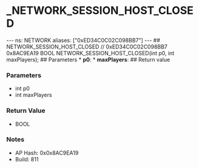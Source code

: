 # _NETWORK_SESSION_HOST_CLOSED

--- ns: NETWORK aliases: ["0xED34C0C02C098BB7"] --- ## NETWORK_SESSION_HOST_CLOSED  // 0xED34C0C02C098BB7 0x8AC9EA19 BOOL NETWORK_SESSION_HOST_CLOSED(int p0, int maxPlayers);   ## Parameters * **p0**: * **maxPlayers**:  ## Return value

### Parameters
* int p0
* int maxPlayers

### Return Value
* BOOL

### Notes
* AP Hash: 0x0x8AC9EA19
* Build: 811

